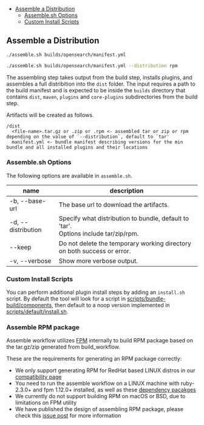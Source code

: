 - [Assemble a Distribution](#assemble-a-distribution)
  - [Assemble.sh Options](#assemblesh-options)
  - [Custom Install Scripts](#custom-install-scripts)

## Assemble a Distribution 

```bash
./assemble.sh builds/opensearch/manifest.yml
```

```bash
./assemble.sh builds/opensearch/manifest.yml --distribution rpm
```

The assembling step takes output from the build step, installs plugins, and assembles a full distribition into the `dist` folder. The input requires a path to the build manifest and is expected to be inside the `builds` directory that contains `dist`, `maven`, `plugins` and `core-plugins` subdirectories from the build step.

Artifacts will be created as follows.

```
/dist
  <file-name>.tar.gz or .zip or .rpm <- assembled tar or zip or rpm depending on the value of `--distribution`, default to `tar'
  manifest.yml <- bundle manifest describing versions for the min bundle and all installed plugins and their locations
```

### Assemble.sh Options

The following options are available in `assemble.sh`.

| name               | description                                                                                       |
|--------------------|---------------------------------------------------------------------------------------------------|
| -b, --base-url     | The base url to download the artifacts.                                                           |
| -d, --distribution | Specify what distribution to bundle, default to 'tar'. <br> Options include tar/zip/rpm.          |
| --keep             | Do not delete the temporary working directory on both success or error.                           |
| -v, --verbose      | Show more verbose output.                                                                         |

### Custom Install Scripts

You can perform additional plugin install steps by adding an `install.sh` script. By default the tool will look for a script in [scripts/bundle-build/components](../../scripts/bundle-build/components), then default to a noop version implemented in [scripts/default/install.sh](../../scripts/default/install.sh).

### Assemble RPM package

Assemble workflow utilizes [FPM](https://fpm.readthedocs.io/en/latest/) internally to build RPM package based on the tar.gz/zip generated from build_workflow.

These are the requirements for generating an RPM package correctly:
* We only support generating RPM for RedHat based LINUX distros in our [compatibility page](https://opensearch.org/docs/opensearch/install/compatibility/)
* You need to run the assemble workflow on a LINUX machine with ruby-2.3.0+ and fpm 1.12.0+ installed, as well as these [dependency pacakges](https://fpm.readthedocs.io/en/latest/installation.html#installing-optional-dependencies)
* We currently do not support building RPM on macOS or BSD, due to limitations on FPM utility
* We have published the design of assembling RPM package, please check this [issue post](https://github.com/opensearch-project/opensearch-build/issues/1452) for more information
